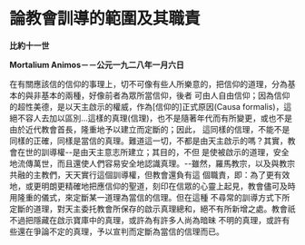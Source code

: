 # 論教會訓導的範圍及其職責


**比約十一世**

**Mortalium Animos－－公元一九二八年一月六日**





在有關應該信的信仰的事理上，切不可像有些人所樂意的，把信仰的道理，分為基本的與非基本的兩種，好像前者為眾所當信仰，後者
可由人自由信仰；因為信仰的超性美德，是以天主啟示的權威，作為[信仰的]正式原因(Causa 
formalis)，這絕不容人去加以區別…這樣的真理(信理)，也不是隨著年代而有所變更，或也不是由於近代教會首長，隆重地予以建立而定斷的；因此，
這同樣的信理，不能不是同樣的正確，同樣是當信的真理。難道這一切，不都是由天主啟示的嗎？其實，教會在世的訓導權--是由天主意志所建立；其目的，不但
是使被啟示的道理，安全地流傳萬世，而且還使人們容易安全地認識真理。--雖然，羅馬教宗，以及與教宗共融的主教們，天天實行這個訓導權，但教會還負有這
個職責，即：為了更有效地，或更明朗更精確地把應信仰的聖道，刻印在信眾的心靈上起見，教會儘可及時用隆重的儀式，來定斷某一道理為當信的信理。但在這種
不尋常的訓導方式下所定斷的道理，對天主委托教會所保存的啟示真理總和，絕不有所新增之處。教會祇不過把隱藏在啟示寶庫中的真理，或許為有許多人尚為暗昧
不明的真理，或許有些還在爭論不定的真理，予以宣判而定斷為當信的信理而已。


